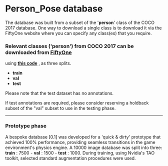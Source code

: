 # Person_Pose database

The database was built from a subset of the '__person__' class of the COCO 2017 database. One way to download a single class is to download it via the 
FiftyOne website where you can specify any class(es) that you require. 

### Relevant classes ('person') from COCO 2017 can be downloaded from [__FiftyOne__](https://docs.voxel51.com/user_guide/dataset_zoo/datasets.html)
  using [__this code__](https://github.com/4Ax-Technologies/pose_detector1/blob/unpickme-patch-1/FiftyOne_download.py) , as three splits.
  
 * __train__
 * __val__
 * __test__

Please note that the test dataset has no annotations. 

If test annotations are required, please consider reserving a holdback subset of the "val" subset to use in the testing phase.

______

### Prototype phase

A bespoke database [0.1] was developed for a 'quick & dirty' prototype that achieved 100% performance, providing seamless transitions in the game
environment's physics engine. A 10000 image database was split into three:  __train__ : 7500   -   __val__ : 1500   -   __test__ : 1000. During
training, using Nvidia's TAO toolkit, selected standard augmentation procedures were used.
